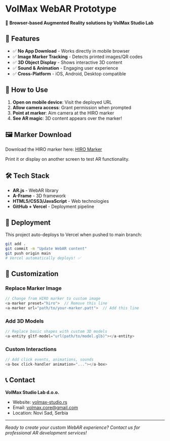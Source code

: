 # VolMax WebAR Prototype

🚀 **Browser-based Augmented Reality solutions by VolMax Studio Lab**

## 🎯 Features

- ✅ **No App Download** - Works directly in mobile browser
- ✅ **Image Marker Tracking** - Detects printed images/QR codes  
- ✅ **3D Object Display** - Shows interactive 3D content
- ✅ **Sound & Animation** - Engaging user experience
- ✅ **Cross-Platform** - iOS, Android, Desktop compatible

## 📱 How to Use

1. **Open on mobile device**: Visit the deployed URL
2. **Allow camera access**: Grant permission when prompted
3. **Point at marker**: Aim camera at the HIRO marker
4. **See AR magic**: 3D content appears over the marker!

## 🖼️ Marker Download

Download the HIRO marker here: [HIRO Marker](https://ar-js-org.github.io/AR.js/data/images/hiro.png)

Print it or display on another screen to test AR functionality.

## 🛠️ Tech Stack

- **AR.js** - WebAR library
- **A-Frame** - 3D framework  
- **HTML5/CSS3/JavaScript** - Web technologies
- **GitHub + Vercel** - Deployment pipeline

## 🚀 Deployment

This project auto-deploys to Vercel when pushed to main branch:

```bash
git add .
git commit -m "Update WebAR content"
git push origin main
# Vercel automatically deploys! ✅
```

## 🔧 Customization

### Replace Marker Image
```javascript
// Change from HIRO marker to custom image
<a-marker preset="hiro">  // Remove this line
<a-marker url="path/to/your-marker.patt">  // Add this line
```

### Add 3D Models
```javascript
// Replace basic shapes with custom 3D models
<a-entity gltf-model="url(path/to/model.glb)"></a-entity>
```

### Custom Interactions
```javascript
// Add click events, animations, sounds
<a-box click-handler animation="..."></a-box>
```

## 📞 Contact

**VolMax Studio Lab d.o.o.**
- Website: [volmax-studio.rs](https://volmax-studio-website.vercel.app/)
- Email: volmax.core@gmail.com
- Location: Novi Sad, Serbia

---

*Ready to create your custom WebAR experience? Contact us for professional AR development services!*
